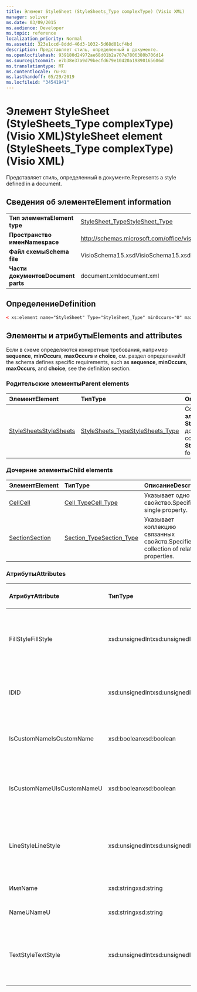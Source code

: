 ```yaml
---
title: Элемент StyleSheet (StyleSheets_Type complexType) (Visio XML)
manager: soliver
ms.date: 03/09/2015
ms.audience: Developer
ms.topic: reference
localization_priority: Normal
ms.assetid: 323e1ccd-8ddd-46d3-1032-5d68d01cf4bd
description: Представляет стиль, определенный в документе.
ms.openlocfilehash: 939180d24972ae68d01b2a707e7806380b706d14
ms.sourcegitcommit: e7b38e37a9d79becfd679e10420a19890165606d
ms.translationtype: MT
ms.contentlocale: ru-RU
ms.lasthandoff: 05/29/2019
ms.locfileid: "34541941"
---
```

# <a name="stylesheet-element-stylesheets_type-complextype-visio-xml"></a><span data-ttu-id="6711c-103">Элемент StyleSheet (StyleSheets_Type complexType) (Visio XML)</span><span class="sxs-lookup"><span data-stu-id="6711c-103">StyleSheet element (StyleSheets_Type complexType) (Visio XML)</span></span>

<span data-ttu-id="6711c-104">Представляет стиль, определенный в документе.</span><span class="sxs-lookup"><span data-stu-id="6711c-104">Represents a style defined in a document.</span></span>
  
## <a name="element-information"></a><span data-ttu-id="6711c-105">Сведения об элементе</span><span class="sxs-lookup"><span data-stu-id="6711c-105">Element information</span></span>

|||
|:-----|:-----|
|<span data-ttu-id="6711c-106">**Тип элемента**</span><span class="sxs-lookup"><span data-stu-id="6711c-106">**Element type**</span></span> <br/> |[<span data-ttu-id="6711c-107">StyleSheet_Type</span><span class="sxs-lookup"><span data-stu-id="6711c-107">StyleSheet_Type</span></span>](stylesheet_type-complextypevisio-xml.md) <br/> |
|<span data-ttu-id="6711c-108">**Пространство имен**</span><span class="sxs-lookup"><span data-stu-id="6711c-108">**Namespace**</span></span> <br/> |http://schemas.microsoft.com/office/visio/2012/main  <br/> |
|<span data-ttu-id="6711c-109">**Файл схемы**</span><span class="sxs-lookup"><span data-stu-id="6711c-109">**Schema file**</span></span> <br/> |<span data-ttu-id="6711c-110">VisioSchema15.xsd</span><span class="sxs-lookup"><span data-stu-id="6711c-110">VisioSchema15.xsd</span></span>  <br/> |
|<span data-ttu-id="6711c-111">**Части документов**</span><span class="sxs-lookup"><span data-stu-id="6711c-111">**Document parts**</span></span> <br/> |<span data-ttu-id="6711c-112">document.xml</span><span class="sxs-lookup"><span data-stu-id="6711c-112">document.xml</span></span>  <br/> |
   
## <a name="definition"></a><span data-ttu-id="6711c-113">Определение</span><span class="sxs-lookup"><span data-stu-id="6711c-113">Definition</span></span>

```XML
< xs:element name="StyleSheet" Type="StyleSheet_Type" minOccurs="0" maxOccurs="unbounded" ></xs:element >
```

## <a name="elements-and-attributes"></a><span data-ttu-id="6711c-114">Элементы и атрибуты</span><span class="sxs-lookup"><span data-stu-id="6711c-114">Elements and attributes</span></span>

<span data-ttu-id="6711c-115">Если в схеме определяются конкретные требования, например **sequence**, **minOccurs**, **maxOccurs** и **choice**, см. раздел определений.</span><span class="sxs-lookup"><span data-stu-id="6711c-115">If the schema defines specific requirements, such as **sequence**, **minOccurs**, **maxOccurs**, and **choice**, see the definition section.</span></span> 
  
### <a name="parent-elements"></a><span data-ttu-id="6711c-116">Родительские элементы</span><span class="sxs-lookup"><span data-stu-id="6711c-116">Parent elements</span></span>

|<span data-ttu-id="6711c-117">**Элемент**</span><span class="sxs-lookup"><span data-stu-id="6711c-117">**Element**</span></span>|<span data-ttu-id="6711c-118">**Тип**</span><span class="sxs-lookup"><span data-stu-id="6711c-118">**Type**</span></span>|<span data-ttu-id="6711c-119">**Описание**</span><span class="sxs-lookup"><span data-stu-id="6711c-119">**Description**</span></span>|
|:-----|:-----|:-----|
|[<span data-ttu-id="6711c-120">StyleSheets</span><span class="sxs-lookup"><span data-stu-id="6711c-120">StyleSheets</span></span>](stylesheets-element-visiodocument_type-complextypevisio-xml.md) <br/> |[<span data-ttu-id="6711c-121">StyleSheets_Type</span><span class="sxs-lookup"><span data-stu-id="6711c-121">StyleSheets_Type</span></span>](stylesheets_type-complextypevisio-xml.md) <br/> |<span data-ttu-id="6711c-122">Содержит коллекцию **элементов StyleSheet** для документа.</span><span class="sxs-lookup"><span data-stu-id="6711c-122">Contains a collection of **StyleSheet** elements for the document.</span></span>  <br/> |
   
### <a name="child-elements"></a><span data-ttu-id="6711c-123">Дочерние элементы</span><span class="sxs-lookup"><span data-stu-id="6711c-123">Child elements</span></span>

|<span data-ttu-id="6711c-124">**Элемент**</span><span class="sxs-lookup"><span data-stu-id="6711c-124">**Element**</span></span>|<span data-ttu-id="6711c-125">**Тип**</span><span class="sxs-lookup"><span data-stu-id="6711c-125">**Type**</span></span>|<span data-ttu-id="6711c-126">**Описание**</span><span class="sxs-lookup"><span data-stu-id="6711c-126">**Description**</span></span>|
|:-----|:-----|:-----|
|[<span data-ttu-id="6711c-127">Cell</span><span class="sxs-lookup"><span data-stu-id="6711c-127">Cell</span></span>](cell-elementvisio-xml.md) <br/> |[<span data-ttu-id="6711c-128">Cell_Type</span><span class="sxs-lookup"><span data-stu-id="6711c-128">Cell_Type</span></span>](cell_type-complextypevisio-xml.md) <br/> |<span data-ttu-id="6711c-129">Указывает одно свойство.</span><span class="sxs-lookup"><span data-stu-id="6711c-129">Specifies a single property.</span></span>  <br/> |
|[<span data-ttu-id="6711c-130">Section</span><span class="sxs-lookup"><span data-stu-id="6711c-130">Section</span></span>](section-element-sheet_type-complextypevisio-xml.md) <br/> |[<span data-ttu-id="6711c-131">Section_Type</span><span class="sxs-lookup"><span data-stu-id="6711c-131">Section_Type</span></span>](section_type-complextypevisio-xml.md) <br/> |<span data-ttu-id="6711c-132">Указывает коллекцию связанных свойств.</span><span class="sxs-lookup"><span data-stu-id="6711c-132">Specifies a collection of related properties.</span></span>  <br/> |
   
### <a name="attributes"></a><span data-ttu-id="6711c-133">Атрибуты</span><span class="sxs-lookup"><span data-stu-id="6711c-133">Attributes</span></span>

|<span data-ttu-id="6711c-134">**Атрибут**</span><span class="sxs-lookup"><span data-stu-id="6711c-134">**Attribute**</span></span>|<span data-ttu-id="6711c-135">**Тип**</span><span class="sxs-lookup"><span data-stu-id="6711c-135">**Type**</span></span>|<span data-ttu-id="6711c-136">**Обязательный**</span><span class="sxs-lookup"><span data-stu-id="6711c-136">**Required**</span></span>|<span data-ttu-id="6711c-137">**Описание**</span><span class="sxs-lookup"><span data-stu-id="6711c-137">**Description**</span></span>|<span data-ttu-id="6711c-138">**Возможные значения**</span><span class="sxs-lookup"><span data-stu-id="6711c-138">**Possible values**</span></span>|
|:-----|:-----|:-----|:-----|:-----|
|<span data-ttu-id="6711c-139">FillStyle</span><span class="sxs-lookup"><span data-stu-id="6711c-139">FillStyle</span></span>  <br/> |<span data-ttu-id="6711c-140">xsd:unsignedInt</span><span class="sxs-lookup"><span data-stu-id="6711c-140">xsd:unsignedInt</span></span>  <br/> |<span data-ttu-id="6711c-141">необязательный</span><span class="sxs-lookup"><span data-stu-id="6711c-141">optional</span></span>  <br/> |<span data-ttu-id="6711c-142">ID элемента StyleSheet, от которого этот стиль наследует форматирование заполнения.</span><span class="sxs-lookup"><span data-stu-id="6711c-142">The ID of the StyleSheet element from which this style inherits fill formatting.</span></span>  <br/> |<span data-ttu-id="6711c-143">Значения типа xsd:unsignedInt.</span><span class="sxs-lookup"><span data-stu-id="6711c-143">Values of the xsd:unsignedInt type.</span></span>  <br/> |
|<span data-ttu-id="6711c-144">ID</span><span class="sxs-lookup"><span data-stu-id="6711c-144">ID</span></span>  <br/> |<span data-ttu-id="6711c-145">xsd:unsignedInt</span><span class="sxs-lookup"><span data-stu-id="6711c-145">xsd:unsignedInt</span></span>  <br/> |<span data-ttu-id="6711c-146">Обязательный</span><span class="sxs-lookup"><span data-stu-id="6711c-146">required</span></span>  <br/> |<span data-ttu-id="6711c-147">Уникальный ID элемента в родительском элементе.</span><span class="sxs-lookup"><span data-stu-id="6711c-147">The unique ID of the element within its parent element.</span></span>  <br/> |<span data-ttu-id="6711c-148">Значения типа xsd:unsignedInt.</span><span class="sxs-lookup"><span data-stu-id="6711c-148">Values of the xsd:unsignedInt type.</span></span>  <br/> |
|<span data-ttu-id="6711c-149">IsCustomName</span><span class="sxs-lookup"><span data-stu-id="6711c-149">IsCustomName</span></span>  <br/> |<span data-ttu-id="6711c-150">xsd:boolean</span><span class="sxs-lookup"><span data-stu-id="6711c-150">xsd:boolean</span></span>  <br/> |<span data-ttu-id="6711c-151">необязательный</span><span class="sxs-lookup"><span data-stu-id="6711c-151">optional</span></span>  <br/> |<span data-ttu-id="6711c-152">Указывает, было ли имя настроено пользователем.</span><span class="sxs-lookup"><span data-stu-id="6711c-152">Indicates whether the name has been customized by the user.</span></span>  <br/> |<span data-ttu-id="6711c-153">Значения типа xsd:boolean.</span><span class="sxs-lookup"><span data-stu-id="6711c-153">Values of the xsd:boolean type.</span></span>  <br/> |
|<span data-ttu-id="6711c-154">IsCustomNameU</span><span class="sxs-lookup"><span data-stu-id="6711c-154">IsCustomNameU</span></span>  <br/> |<span data-ttu-id="6711c-155">xsd:boolean</span><span class="sxs-lookup"><span data-stu-id="6711c-155">xsd:boolean</span></span>  <br/> |<span data-ttu-id="6711c-156">необязательный</span><span class="sxs-lookup"><span data-stu-id="6711c-156">optional</span></span>  <br/> |<span data-ttu-id="6711c-157">Указывает, было ли универсальное имя настроено пользователем.</span><span class="sxs-lookup"><span data-stu-id="6711c-157">Indicates whether the universal name has been customized by the user.</span></span>  <br/> |<span data-ttu-id="6711c-158">Значения типа xsd:boolean.</span><span class="sxs-lookup"><span data-stu-id="6711c-158">Values of the xsd:boolean type.</span></span>  <br/> |
|<span data-ttu-id="6711c-159">LineStyle</span><span class="sxs-lookup"><span data-stu-id="6711c-159">LineStyle</span></span>  <br/> |<span data-ttu-id="6711c-160">xsd:unsignedInt</span><span class="sxs-lookup"><span data-stu-id="6711c-160">xsd:unsignedInt</span></span>  <br/> |<span data-ttu-id="6711c-161">необязательный</span><span class="sxs-lookup"><span data-stu-id="6711c-161">optional</span></span>  <br/> |<span data-ttu-id="6711c-162">ID элемента StyleSheet, от которого этот стиль наследует форматирование строк.</span><span class="sxs-lookup"><span data-stu-id="6711c-162">The ID of the StyleSheet element from which this style inherits line formatting.</span></span>  <br/> |<span data-ttu-id="6711c-163">Значения типа xsd:unsignedInt.</span><span class="sxs-lookup"><span data-stu-id="6711c-163">Values of the xsd:unsignedInt type.</span></span>  <br/> |
|<span data-ttu-id="6711c-164">Имя</span><span class="sxs-lookup"><span data-stu-id="6711c-164">Name</span></span>  <br/> |<span data-ttu-id="6711c-165">xsd:string</span><span class="sxs-lookup"><span data-stu-id="6711c-165">xsd:string</span></span>  <br/> |<span data-ttu-id="6711c-166">необязательный</span><span class="sxs-lookup"><span data-stu-id="6711c-166">optional</span></span>  <br/> |<span data-ttu-id="6711c-167">Имя элемента.</span><span class="sxs-lookup"><span data-stu-id="6711c-167">The name of the element.</span></span>  <br/> |<span data-ttu-id="6711c-168">Значения типа xsd:string.</span><span class="sxs-lookup"><span data-stu-id="6711c-168">Values of the xsd:string type.</span></span>  <br/> |
|<span data-ttu-id="6711c-169">NameU</span><span class="sxs-lookup"><span data-stu-id="6711c-169">NameU</span></span>  <br/> |<span data-ttu-id="6711c-170">xsd:string</span><span class="sxs-lookup"><span data-stu-id="6711c-170">xsd:string</span></span>  <br/> |<span data-ttu-id="6711c-171">необязательный</span><span class="sxs-lookup"><span data-stu-id="6711c-171">optional</span></span>  <br/> |<span data-ttu-id="6711c-172">Универсальное имя элемента.</span><span class="sxs-lookup"><span data-stu-id="6711c-172">The universal name of the element.</span></span>  <br/> |<span data-ttu-id="6711c-173">Значения типа xsd:string.</span><span class="sxs-lookup"><span data-stu-id="6711c-173">Values of the xsd:string type.</span></span>  <br/> |
|<span data-ttu-id="6711c-174">TextStyle</span><span class="sxs-lookup"><span data-stu-id="6711c-174">TextStyle</span></span>  <br/> |<span data-ttu-id="6711c-175">xsd:unsignedInt</span><span class="sxs-lookup"><span data-stu-id="6711c-175">xsd:unsignedInt</span></span>  <br/> |<span data-ttu-id="6711c-176">необязательный</span><span class="sxs-lookup"><span data-stu-id="6711c-176">optional</span></span>  <br/> |<span data-ttu-id="6711c-177">ID элемента StyleSheet, от которого этот стиль наследует форматирование текста.</span><span class="sxs-lookup"><span data-stu-id="6711c-177">The ID of the StyleSheet element from which this style inherits text formatting.</span></span>  <br/> |<span data-ttu-id="6711c-178">Значения типа xsd:unsignedInt.</span><span class="sxs-lookup"><span data-stu-id="6711c-178">Values of the xsd:unsignedInt type.</span></span>  <br/> |
   

